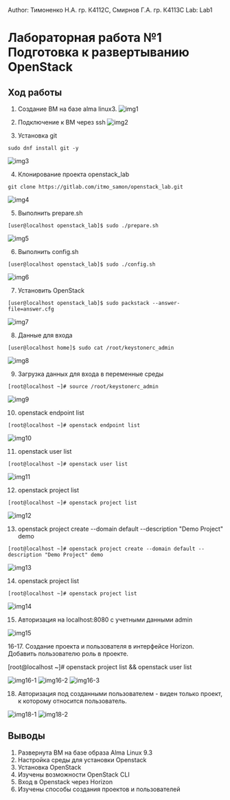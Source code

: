 Author: Тимоненко Н.А. гр. К4112С, Смирнов Г.А. гр. К4113С
Lab: Lab1
# Лабораторная работа №1 Подготовка к развертыванию OpenStack
## Ход работы
1. Создание ВМ на базе alma linux3.
![img1](img/img1.png)

2. Подключение к ВМ через ssh
![img2](img/img2.png)

3. Установка git
```
sudo dnf install git -y
```
![img3](img/img3.png)

4. Клонирование проекта openstack_lab
```
git clone https://gitlab.com/itmo_samon/openstack_lab.git
```
![img4](img/img4.png)

5. Выполнить prepare.sh
```
[user@localhost openstack_lab]$ sudo ./prepare.sh
```
![img5](img/img5.png)

6. Выполнить config.sh
```
[user@localhost openstack_lab]$ sudo ./config.sh
```
![img6](img/img6.png)

7. Установить OpenStack
```
[user@localhost openstack_lab]$ sudo packstack --answer-file=answer.cfg
```
![img7](img/img7.png)

8. Данные для входа
```
[user@localhost home]$ sudo cat /root/keystonerc_admin
```
![img8](img/img8.png)

9. Загрузка данных для входа в переменные среды
```
[root@localhost ~]# source /root/keystonerc_admin
```
![img9](img/img9.png)

10. openstack endpoint list
```
[root@localhost ~]# openstack endpoint list
```
![img10](img/img10.png)

11. openstack user list
```
[root@localhost ~]# openstack user list
```
![img11](img/img11.png)

12. openstack project list
```
[root@localhost ~]# openstack project list
```
![img12](img/img12.png)

13. openstack project create --domain default --description "Demo Project" demo
```
[root@localhost ~]# openstack project create --domain default --description "Demo Project" demo
```
![img13](img/img13.png)

14. openstack project list
```
[root@localhost ~]# openstack project list
```
![img14](img/img14.png)

15. Авторизация на localhost:8080 с учетными данными admin

![img15](img/img15.png)

16-17. Создание проекта и пользователя в интерфейсе Horizon. Добавить пользователю роль в проекте.

[root@localhost ~]# openstack project list && openstack user list

![img16-1](img/img16-1.png)
![img16-2](img/img16-2.png)
![img16-3](img/img16-3.png)

18. Авторизация под созданными пользователем - виден только проект, к которому относится пользователь.

![img18-1](img/img18-1.png)
![img18-2](img/img18-2.png)

## Выводы
1. Развернута ВМ на базе образа Alma Linux 9.3
2. Настройка среды для установки Openstack
3. Установка OpenStack
4. Изучены возможности OpenStack CLI
5. Вход в Openstack через Horizon
6. Изучены способы создания проектов и пользователей